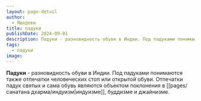 ```yaml
---
layout: page-detail
author:
  - Яшодеви
title: падуки
publishDate: 2024-09-01
description: Падуки - разновидность обуви в Индии. Под падуками понимаются также отпечатки человеческих стоп или открытой обуви. Отпечатки падук святых и сама обувь являются объектом поклонения в индуизме, буддизме и джайнизме.
tags:
  - падуки
image:
---
```

**Падуки** - разновидность обуви в Индии. Под падуками понимаются также отпечатки человеческих стоп или открытой обуви. Отпечатки падук святых и сама обувь являются объектом поклонения в [[pages/санатана дхарма/индуизм|индуизме]], буддизме и джайнизме.

